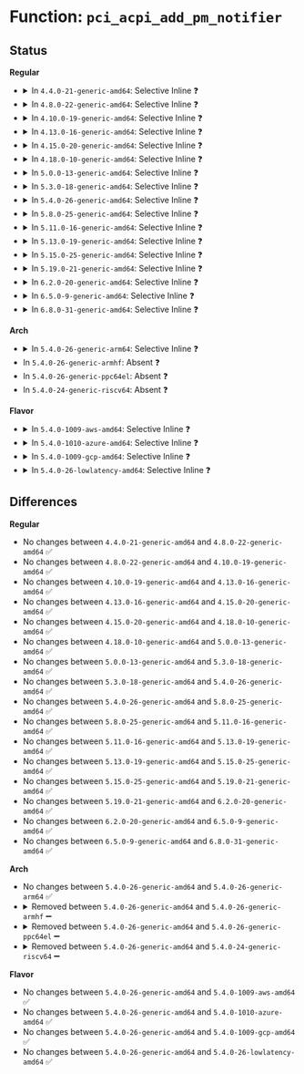 # Function: <code>pci_acpi_add_pm_notifier</code>

## Status
<b>Regular</b>
<ul>
<li>
<details>
<summary>In <code>4.4.0-21-generic-amd64</code>: Selective Inline ❓</summary>

```c
acpi_status pci_acpi_add_pm_notifier(struct acpi_device * dev, struct pci_dev * pci_dev)
```

```json
{
  "name": "pci_acpi_add_pm_notifier",
  "collision_type": "Unique Global",
  "inline_type": "Selective",
  "funcs": [
    {
      "addr": 18446744071583397806,
      "name": "pci_acpi_add_pm_notifier",
      "external": true,
      "loc": "drivers/pci/pci-acpi.c:356",
      "file": "drivers/pci/pci-acpi.c",
      "inline": "not declared, inlined",
      "caller_inline": [
        "drivers/pci/pci-acpi.c:pci_acpi_setup"
      ],
      "caller_func": []
    }
  ],
  "symbols": [
    {
      "addr": 18446744071583399824,
      "name": "pci_acpi_add_pm_notifier",
      "section": ".text",
      "bind": "STB_GLOBAL",
      "size": 30
    }
  ]
}
```
</details>
</li>
<li>
<details>
<summary>In <code>4.8.0-22-generic-amd64</code>: Selective Inline ❓</summary>

```c
acpi_status pci_acpi_add_pm_notifier(struct acpi_device * dev, struct pci_dev * pci_dev)
```

```json
{
  "name": "pci_acpi_add_pm_notifier",
  "collision_type": "Unique Global",
  "inline_type": "Selective",
  "funcs": [
    {
      "addr": 18446744071583712215,
      "name": "pci_acpi_add_pm_notifier",
      "external": true,
      "loc": "drivers/pci/pci-acpi.c:356",
      "file": "drivers/pci/pci-acpi.c",
      "inline": "not declared, inlined",
      "caller_inline": [
        "drivers/pci/pci-acpi.c:pci_acpi_setup"
      ],
      "caller_func": []
    }
  ],
  "symbols": [
    {
      "addr": 18446744071583714240,
      "name": "pci_acpi_add_pm_notifier",
      "section": ".text",
      "bind": "STB_GLOBAL",
      "size": 30
    }
  ]
}
```
</details>
</li>
<li>
<details>
<summary>In <code>4.10.0-19-generic-amd64</code>: Selective Inline ❓</summary>

```c
acpi_status pci_acpi_add_pm_notifier(struct acpi_device * dev, struct pci_dev * pci_dev)
```

```json
{
  "name": "pci_acpi_add_pm_notifier",
  "collision_type": "Unique Global",
  "inline_type": "Selective",
  "funcs": [
    {
      "addr": 18446744071583850983,
      "name": "pci_acpi_add_pm_notifier",
      "external": true,
      "loc": "drivers/pci/pci-acpi.c:456",
      "file": "drivers/pci/pci-acpi.c",
      "inline": "not declared, inlined",
      "caller_inline": [
        "drivers/pci/pci-acpi.c:pci_acpi_setup"
      ],
      "caller_func": []
    }
  ],
  "symbols": [
    {
      "addr": 18446744071583853120,
      "name": "pci_acpi_add_pm_notifier",
      "section": ".text",
      "bind": "STB_GLOBAL",
      "size": 30
    }
  ]
}
```
</details>
</li>
<li>
<details>
<summary>In <code>4.13.0-16-generic-amd64</code>: Selective Inline ❓</summary>

```c
acpi_status pci_acpi_add_pm_notifier(struct acpi_device * dev, struct pci_dev * pci_dev)
```

```json
{
  "name": "pci_acpi_add_pm_notifier",
  "collision_type": "Unique Global",
  "inline_type": "Selective",
  "funcs": [
    {
      "addr": 18446744071583893520,
      "name": "pci_acpi_add_pm_notifier",
      "external": true,
      "loc": "drivers/pci/pci-acpi.c:452",
      "file": "drivers/pci/pci-acpi.c",
      "inline": "not declared, inlined",
      "caller_inline": [
        "drivers/pci/pci-acpi.c:pci_acpi_setup"
      ],
      "caller_func": []
    }
  ],
  "symbols": [
    {
      "addr": 18446744071583893936,
      "name": "pci_acpi_add_pm_notifier",
      "section": ".text",
      "bind": "STB_GLOBAL",
      "size": 30
    }
  ]
}
```
</details>
</li>
<li>
<details>
<summary>In <code>4.15.0-20-generic-amd64</code>: Selective Inline ❓</summary>

```c
acpi_status pci_acpi_add_pm_notifier(struct acpi_device * dev, struct pci_dev * pci_dev)
```

```json
{
  "name": "pci_acpi_add_pm_notifier",
  "collision_type": "Unique Global",
  "inline_type": "Selective",
  "funcs": [
    {
      "addr": 18446744071584156225,
      "name": "pci_acpi_add_pm_notifier",
      "external": true,
      "loc": "drivers/pci/pci-acpi.c:452",
      "file": "drivers/pci/pci-acpi.c",
      "inline": "not declared, inlined",
      "caller_inline": [
        "drivers/pci/pci-acpi.c:pci_acpi_setup"
      ],
      "caller_func": []
    }
  ],
  "symbols": [
    {
      "addr": 18446744071584156624,
      "name": "pci_acpi_add_pm_notifier",
      "section": ".text",
      "bind": "STB_GLOBAL",
      "size": 30
    }
  ]
}
```
</details>
</li>
<li>
<details>
<summary>In <code>4.18.0-10-generic-amd64</code>: Selective Inline ❓</summary>

```c
acpi_status pci_acpi_add_pm_notifier(struct acpi_device * dev, struct pci_dev * pci_dev)
```

```json
{
  "name": "pci_acpi_add_pm_notifier",
  "collision_type": "Unique Global",
  "inline_type": "Selective",
  "funcs": [
    {
      "addr": 18446744071584373538,
      "name": "pci_acpi_add_pm_notifier",
      "external": true,
      "loc": "drivers/pci/pci-acpi.c:483",
      "file": "drivers/pci/pci-acpi.c",
      "inline": "not declared, inlined",
      "caller_inline": [
        "drivers/pci/pci-acpi.c:pci_acpi_setup"
      ],
      "caller_func": []
    }
  ],
  "symbols": [
    {
      "addr": 18446744071584374032,
      "name": "pci_acpi_add_pm_notifier",
      "section": ".text",
      "bind": "STB_GLOBAL",
      "size": 30
    }
  ]
}
```
</details>
</li>
<li>
<details>
<summary>In <code>5.0.0-13-generic-amd64</code>: Selective Inline ❓</summary>

```c
acpi_status pci_acpi_add_pm_notifier(struct acpi_device * dev, struct pci_dev * pci_dev)
```

```json
{
  "name": "pci_acpi_add_pm_notifier",
  "collision_type": "Unique Global",
  "inline_type": "Selective",
  "funcs": [
    {
      "addr": 18446744071584357270,
      "name": "pci_acpi_add_pm_notifier",
      "external": true,
      "loc": "drivers/pci/pci-acpi.c:466",
      "file": "drivers/pci/pci-acpi.c",
      "inline": "not declared, inlined",
      "caller_inline": [
        "drivers/pci/pci-acpi.c:pci_acpi_setup"
      ],
      "caller_func": []
    }
  ],
  "symbols": [
    {
      "addr": 18446744071584358144,
      "name": "pci_acpi_add_pm_notifier",
      "section": ".text",
      "bind": "STB_GLOBAL",
      "size": 30
    }
  ]
}
```
</details>
</li>
<li>
<details>
<summary>In <code>5.3.0-18-generic-amd64</code>: Selective Inline ❓</summary>

```c
acpi_status pci_acpi_add_pm_notifier(struct acpi_device * dev, struct pci_dev * pci_dev)
```

```json
{
  "name": "pci_acpi_add_pm_notifier",
  "collision_type": "Unique Global",
  "inline_type": "Selective",
  "funcs": [
    {
      "addr": 18446744071584551482,
      "name": "pci_acpi_add_pm_notifier",
      "external": true,
      "loc": "drivers/pci/pci-acpi.c:533",
      "file": "drivers/pci/pci-acpi.c",
      "inline": "not declared, inlined",
      "caller_inline": [
        "drivers/pci/pci-acpi.c:pci_acpi_setup"
      ],
      "caller_func": []
    }
  ],
  "symbols": [
    {
      "addr": 18446744071584553552,
      "name": "pci_acpi_add_pm_notifier",
      "section": ".text",
      "bind": "STB_GLOBAL",
      "size": 30
    }
  ]
}
```
</details>
</li>
<li>
<details>
<summary>In <code>5.4.0-26-generic-amd64</code>: Selective Inline ❓</summary>

```c
acpi_status pci_acpi_add_pm_notifier(struct acpi_device * dev, struct pci_dev * pci_dev)
```

```json
{
  "name": "pci_acpi_add_pm_notifier",
  "collision_type": "Unique Global",
  "inline_type": "Selective",
  "funcs": [
    {
      "addr": 18446744071584687594,
      "name": "pci_acpi_add_pm_notifier",
      "external": true,
      "loc": "drivers/pci/pci-acpi.c:879",
      "file": "drivers/pci/pci-acpi.c",
      "inline": "not declared, inlined",
      "caller_inline": [
        "drivers/pci/pci-acpi.c:pci_acpi_setup"
      ],
      "caller_func": []
    }
  ],
  "symbols": [
    {
      "addr": 18446744071584690128,
      "name": "pci_acpi_add_pm_notifier",
      "section": ".text",
      "bind": "STB_GLOBAL",
      "size": 30
    }
  ]
}
```
</details>
</li>
<li>
<details>
<summary>In <code>5.8.0-25-generic-amd64</code>: Selective Inline ❓</summary>

```c
acpi_status pci_acpi_add_pm_notifier(struct acpi_device * dev, struct pci_dev * pci_dev)
```

```json
{
  "name": "pci_acpi_add_pm_notifier",
  "collision_type": "Unique Global",
  "inline_type": "Selective",
  "funcs": [
    {
      "addr": 18446744071585401687,
      "name": "pci_acpi_add_pm_notifier",
      "external": true,
      "loc": "drivers/pci/pci-acpi.c:879",
      "file": "drivers/pci/pci-acpi.c",
      "inline": "not declared, inlined",
      "caller_inline": [
        "drivers/pci/pci-acpi.c:pci_acpi_setup"
      ],
      "caller_func": []
    }
  ],
  "symbols": [
    {
      "addr": 18446744071585404000,
      "name": "pci_acpi_add_pm_notifier",
      "section": ".text",
      "bind": "STB_GLOBAL",
      "size": 30
    }
  ]
}
```
</details>
</li>
<li>
<details>
<summary>In <code>5.11.0-16-generic-amd64</code>: Selective Inline ❓</summary>

```c
acpi_status pci_acpi_add_pm_notifier(struct acpi_device * dev, struct pci_dev * pci_dev)
```

```json
{
  "name": "pci_acpi_add_pm_notifier",
  "collision_type": "Unique Global",
  "inline_type": "Selective",
  "funcs": [
    {
      "addr": 18446744071585558471,
      "name": "pci_acpi_add_pm_notifier",
      "external": true,
      "loc": "drivers/pci/pci-acpi.c:879",
      "file": "drivers/pci/pci-acpi.c",
      "inline": "not declared, inlined",
      "caller_inline": [
        "drivers/pci/pci-acpi.c:pci_acpi_setup"
      ],
      "caller_func": []
    }
  ],
  "symbols": [
    {
      "addr": 18446744071585560912,
      "name": "pci_acpi_add_pm_notifier",
      "section": ".text",
      "bind": "STB_GLOBAL",
      "size": 30
    }
  ]
}
```
</details>
</li>
<li>
<details>
<summary>In <code>5.13.0-19-generic-amd64</code>: Selective Inline ❓</summary>

```c
acpi_status pci_acpi_add_pm_notifier(struct acpi_device * dev, struct pci_dev * pci_dev)
```

```json
{
  "name": "pci_acpi_add_pm_notifier",
  "collision_type": "Unique Global",
  "inline_type": "Selective",
  "funcs": [
    {
      "addr": 18446744071585436666,
      "name": "pci_acpi_add_pm_notifier",
      "external": true,
      "loc": "drivers/pci/pci-acpi.c:879",
      "file": "drivers/pci/pci-acpi.c",
      "inline": "not declared, inlined",
      "caller_inline": [
        "drivers/pci/pci-acpi.c:pci_acpi_setup"
      ],
      "caller_func": []
    }
  ],
  "symbols": [
    {
      "addr": 18446744071585439328,
      "name": "pci_acpi_add_pm_notifier",
      "section": ".text",
      "bind": "STB_GLOBAL",
      "size": 30
    }
  ]
}
```
</details>
</li>
<li>
<details>
<summary>In <code>5.15.0-25-generic-amd64</code>: Selective Inline ❓</summary>

```c
acpi_status pci_acpi_add_pm_notifier(struct acpi_device * dev, struct pci_dev * pci_dev)
```

```json
{
  "name": "pci_acpi_add_pm_notifier",
  "collision_type": "Unique Global",
  "inline_type": "Selective",
  "funcs": [
    {
      "addr": 18446744071585902425,
      "name": "pci_acpi_add_pm_notifier",
      "external": true,
      "loc": "drivers/pci/pci-acpi.c:880",
      "file": "drivers/pci/pci-acpi.c",
      "inline": "not declared, inlined",
      "caller_inline": [
        "drivers/pci/pci-acpi.c:pci_acpi_setup"
      ],
      "caller_func": []
    }
  ],
  "symbols": [
    {
      "addr": 18446744071585904944,
      "name": "pci_acpi_add_pm_notifier",
      "section": ".text",
      "bind": "STB_GLOBAL",
      "size": 30
    }
  ]
}
```
</details>
</li>
<li>
<details>
<summary>In <code>5.19.0-21-generic-amd64</code>: Selective Inline ❓</summary>

```c
acpi_status pci_acpi_add_pm_notifier(struct acpi_device * dev, struct pci_dev * pci_dev)
```

```json
{
  "name": "pci_acpi_add_pm_notifier",
  "collision_type": "Unique Global",
  "inline_type": "Selective",
  "funcs": [
    {
      "addr": 18446744071587104106,
      "name": "pci_acpi_add_pm_notifier",
      "external": true,
      "loc": "drivers/pci/pci-acpi.c:880",
      "file": "drivers/pci/pci-acpi.c",
      "inline": "not declared, inlined",
      "caller_inline": [
        "drivers/pci/pci-acpi.c:pci_acpi_setup"
      ],
      "caller_func": []
    }
  ],
  "symbols": [
    {
      "addr": 18446744071587101760,
      "name": "pci_acpi_add_pm_notifier",
      "section": ".text",
      "bind": "STB_GLOBAL",
      "size": 40
    }
  ]
}
```
</details>
</li>
<li>
<details>
<summary>In <code>6.2.0-20-generic-amd64</code>: Selective Inline ❓</summary>

```c
acpi_status pci_acpi_add_pm_notifier(struct acpi_device * dev, struct pci_dev * pci_dev)
```

```json
{
  "name": "pci_acpi_add_pm_notifier",
  "collision_type": "Unique Global",
  "inline_type": "Selective",
  "funcs": [
    {
      "addr": 18446744071588295978,
      "name": "pci_acpi_add_pm_notifier",
      "external": true,
      "loc": "drivers/pci/pci-acpi.c:881",
      "file": "drivers/pci/pci-acpi.c",
      "inline": "not declared, inlined",
      "caller_inline": [
        "drivers/pci/pci-acpi.c:pci_acpi_setup"
      ],
      "caller_func": []
    }
  ],
  "symbols": [
    {
      "addr": 18446744071588293360,
      "name": "pci_acpi_add_pm_notifier",
      "section": ".text",
      "bind": "STB_GLOBAL",
      "size": 40
    }
  ]
}
```
</details>
</li>
<li>
<details>
<summary>In <code>6.5.0-9-generic-amd64</code>: Selective Inline ❓</summary>

```c
acpi_status pci_acpi_add_pm_notifier(struct acpi_device * dev, struct pci_dev * pci_dev)
```

```json
{
  "name": "pci_acpi_add_pm_notifier",
  "collision_type": "Unique Global",
  "inline_type": "Selective",
  "funcs": [
    {
      "addr": 18446744071588572106,
      "name": "pci_acpi_add_pm_notifier",
      "external": true,
      "loc": "drivers/pci/pci-acpi.c:881",
      "file": "drivers/pci/pci-acpi.c",
      "inline": "not declared, inlined",
      "caller_inline": [
        "drivers/pci/pci-acpi.c:pci_acpi_setup"
      ],
      "caller_func": []
    }
  ],
  "symbols": [
    {
      "addr": 18446744071588569472,
      "name": "pci_acpi_add_pm_notifier",
      "section": ".text",
      "bind": "STB_GLOBAL",
      "size": 40
    }
  ]
}
```
</details>
</li>
<li>
<details>
<summary>In <code>6.8.0-31-generic-amd64</code>: Selective Inline ❓</summary>

```c
acpi_status pci_acpi_add_pm_notifier(struct acpi_device * dev, struct pci_dev * pci_dev)
```

```json
{
  "name": "pci_acpi_add_pm_notifier",
  "collision_type": "Unique Global",
  "inline_type": "Selective",
  "funcs": [
    {
      "addr": 18446744071588871926,
      "name": "pci_acpi_add_pm_notifier",
      "external": true,
      "loc": "drivers/pci/pci-acpi.c:881",
      "file": "drivers/pci/pci-acpi.c",
      "inline": "not declared, inlined",
      "caller_inline": [
        "drivers/pci/pci-acpi.c:pci_acpi_setup"
      ],
      "caller_func": []
    }
  ],
  "symbols": [
    {
      "addr": 18446744071588869296,
      "name": "pci_acpi_add_pm_notifier",
      "section": ".text",
      "bind": "STB_GLOBAL",
      "size": 40
    }
  ]
}
```
</details>
</li>
</ul>
<b>Arch</b>
<ul>
<li>
<details>
<summary>In <code>5.4.0-26-generic-arm64</code>: Selective Inline ❓</summary>

```c
acpi_status pci_acpi_add_pm_notifier(struct acpi_device * dev, struct pci_dev * pci_dev)
```

```json
{
  "name": "pci_acpi_add_pm_notifier",
  "collision_type": "Unique Global",
  "inline_type": "Selective",
  "funcs": [
    {
      "addr": 18446603336496940016,
      "name": "pci_acpi_add_pm_notifier",
      "external": true,
      "loc": "drivers/pci/pci-acpi.c:879",
      "file": "drivers/pci/pci-acpi.c",
      "inline": "not declared, inlined",
      "caller_inline": [
        "drivers/pci/pci-acpi.c:pci_acpi_setup"
      ],
      "caller_func": []
    }
  ],
  "symbols": [
    {
      "addr": 18446603336496943200,
      "name": "pci_acpi_add_pm_notifier",
      "section": ".text",
      "bind": "STB_GLOBAL",
      "size": 60
    }
  ]
}
```
</details>
</li>
<li>
In <code>5.4.0-26-generic-armhf</code>: Absent ❓
</li>
<li>
In <code>5.4.0-26-generic-ppc64el</code>: Absent ❓
</li>
<li>
In <code>5.4.0-24-generic-riscv64</code>: Absent ❓
</li>
</ul>
<b>Flavor</b>
<ul>
<li>
<details>
<summary>In <code>5.4.0-1009-aws-amd64</code>: Selective Inline ❓</summary>

```c
acpi_status pci_acpi_add_pm_notifier(struct acpi_device * dev, struct pci_dev * pci_dev)
```

```json
{
  "name": "pci_acpi_add_pm_notifier",
  "collision_type": "Unique Global",
  "inline_type": "Selective",
  "funcs": [
    {
      "addr": 18446744071584638074,
      "name": "pci_acpi_add_pm_notifier",
      "external": true,
      "loc": "drivers/pci/pci-acpi.c:879",
      "file": "drivers/pci/pci-acpi.c",
      "inline": "not declared, inlined",
      "caller_inline": [
        "drivers/pci/pci-acpi.c:pci_acpi_setup"
      ],
      "caller_func": []
    }
  ],
  "symbols": [
    {
      "addr": 18446744071584640608,
      "name": "pci_acpi_add_pm_notifier",
      "section": ".text",
      "bind": "STB_GLOBAL",
      "size": 30
    }
  ]
}
```
</details>
</li>
<li>
<details>
<summary>In <code>5.4.0-1010-azure-amd64</code>: Selective Inline ❓</summary>

```c
acpi_status pci_acpi_add_pm_notifier(struct acpi_device * dev, struct pci_dev * pci_dev)
```

```json
{
  "name": "pci_acpi_add_pm_notifier",
  "collision_type": "Unique Global",
  "inline_type": "Selective",
  "funcs": [
    {
      "addr": 18446744071584567882,
      "name": "pci_acpi_add_pm_notifier",
      "external": true,
      "loc": "drivers/pci/pci-acpi.c:879",
      "file": "drivers/pci/pci-acpi.c",
      "inline": "not declared, inlined",
      "caller_inline": [
        "drivers/pci/pci-acpi.c:pci_acpi_setup"
      ],
      "caller_func": []
    }
  ],
  "symbols": [
    {
      "addr": 18446744071584570416,
      "name": "pci_acpi_add_pm_notifier",
      "section": ".text",
      "bind": "STB_GLOBAL",
      "size": 30
    }
  ]
}
```
</details>
</li>
<li>
<details>
<summary>In <code>5.4.0-1009-gcp-amd64</code>: Selective Inline ❓</summary>

```c
acpi_status pci_acpi_add_pm_notifier(struct acpi_device * dev, struct pci_dev * pci_dev)
```

```json
{
  "name": "pci_acpi_add_pm_notifier",
  "collision_type": "Unique Global",
  "inline_type": "Selective",
  "funcs": [
    {
      "addr": 18446744071584637754,
      "name": "pci_acpi_add_pm_notifier",
      "external": true,
      "loc": "drivers/pci/pci-acpi.c:879",
      "file": "drivers/pci/pci-acpi.c",
      "inline": "not declared, inlined",
      "caller_inline": [
        "drivers/pci/pci-acpi.c:pci_acpi_setup"
      ],
      "caller_func": []
    }
  ],
  "symbols": [
    {
      "addr": 18446744071584640288,
      "name": "pci_acpi_add_pm_notifier",
      "section": ".text",
      "bind": "STB_GLOBAL",
      "size": 30
    }
  ]
}
```
</details>
</li>
<li>
<details>
<summary>In <code>5.4.0-26-lowlatency-amd64</code>: Selective Inline ❓</summary>

```c
acpi_status pci_acpi_add_pm_notifier(struct acpi_device * dev, struct pci_dev * pci_dev)
```

```json
{
  "name": "pci_acpi_add_pm_notifier",
  "collision_type": "Unique Global",
  "inline_type": "Selective",
  "funcs": [
    {
      "addr": 18446744071584745450,
      "name": "pci_acpi_add_pm_notifier",
      "external": true,
      "loc": "drivers/pci/pci-acpi.c:879",
      "file": "drivers/pci/pci-acpi.c",
      "inline": "not declared, inlined",
      "caller_inline": [
        "drivers/pci/pci-acpi.c:pci_acpi_setup"
      ],
      "caller_func": []
    }
  ],
  "symbols": [
    {
      "addr": 18446744071584747984,
      "name": "pci_acpi_add_pm_notifier",
      "section": ".text",
      "bind": "STB_GLOBAL",
      "size": 30
    }
  ]
}
```
</details>
</li>
</ul>

## Differences
<b>Regular</b>
<ul>
<li>
No changes between <code>4.4.0-21-generic-amd64</code> and <code>4.8.0-22-generic-amd64</code> ✅
</li>
<li>
No changes between <code>4.8.0-22-generic-amd64</code> and <code>4.10.0-19-generic-amd64</code> ✅
</li>
<li>
No changes between <code>4.10.0-19-generic-amd64</code> and <code>4.13.0-16-generic-amd64</code> ✅
</li>
<li>
No changes between <code>4.13.0-16-generic-amd64</code> and <code>4.15.0-20-generic-amd64</code> ✅
</li>
<li>
No changes between <code>4.15.0-20-generic-amd64</code> and <code>4.18.0-10-generic-amd64</code> ✅
</li>
<li>
No changes between <code>4.18.0-10-generic-amd64</code> and <code>5.0.0-13-generic-amd64</code> ✅
</li>
<li>
No changes between <code>5.0.0-13-generic-amd64</code> and <code>5.3.0-18-generic-amd64</code> ✅
</li>
<li>
No changes between <code>5.3.0-18-generic-amd64</code> and <code>5.4.0-26-generic-amd64</code> ✅
</li>
<li>
No changes between <code>5.4.0-26-generic-amd64</code> and <code>5.8.0-25-generic-amd64</code> ✅
</li>
<li>
No changes between <code>5.8.0-25-generic-amd64</code> and <code>5.11.0-16-generic-amd64</code> ✅
</li>
<li>
No changes between <code>5.11.0-16-generic-amd64</code> and <code>5.13.0-19-generic-amd64</code> ✅
</li>
<li>
No changes between <code>5.13.0-19-generic-amd64</code> and <code>5.15.0-25-generic-amd64</code> ✅
</li>
<li>
No changes between <code>5.15.0-25-generic-amd64</code> and <code>5.19.0-21-generic-amd64</code> ✅
</li>
<li>
No changes between <code>5.19.0-21-generic-amd64</code> and <code>6.2.0-20-generic-amd64</code> ✅
</li>
<li>
No changes between <code>6.2.0-20-generic-amd64</code> and <code>6.5.0-9-generic-amd64</code> ✅
</li>
<li>
No changes between <code>6.5.0-9-generic-amd64</code> and <code>6.8.0-31-generic-amd64</code> ✅
</li>
</ul>
<b>Arch</b>
<ul>
<li>
No changes between <code>5.4.0-26-generic-amd64</code> and <code>5.4.0-26-generic-arm64</code> ✅
</li>
<li>
<details>
<summary>Removed between <code>5.4.0-26-generic-amd64</code> and <code>5.4.0-26-generic-armhf</code> ➖</summary>

```c
acpi_status pci_acpi_add_pm_notifier(struct acpi_device * dev, struct pci_dev * pci_dev)
```
</details>
</li>
<li>
<details>
<summary>Removed between <code>5.4.0-26-generic-amd64</code> and <code>5.4.0-26-generic-ppc64el</code> ➖</summary>

```c
acpi_status pci_acpi_add_pm_notifier(struct acpi_device * dev, struct pci_dev * pci_dev)
```
</details>
</li>
<li>
<details>
<summary>Removed between <code>5.4.0-26-generic-amd64</code> and <code>5.4.0-24-generic-riscv64</code> ➖</summary>

```c
acpi_status pci_acpi_add_pm_notifier(struct acpi_device * dev, struct pci_dev * pci_dev)
```
</details>
</li>
</ul>
<b>Flavor</b>
<ul>
<li>
No changes between <code>5.4.0-26-generic-amd64</code> and <code>5.4.0-1009-aws-amd64</code> ✅
</li>
<li>
No changes between <code>5.4.0-26-generic-amd64</code> and <code>5.4.0-1010-azure-amd64</code> ✅
</li>
<li>
No changes between <code>5.4.0-26-generic-amd64</code> and <code>5.4.0-1009-gcp-amd64</code> ✅
</li>
<li>
No changes between <code>5.4.0-26-generic-amd64</code> and <code>5.4.0-26-lowlatency-amd64</code> ✅
</li>
</ul>
